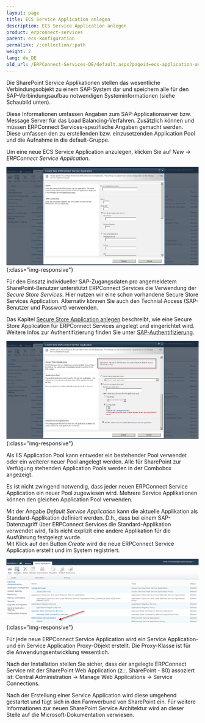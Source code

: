 ```yaml
---
layout: page
title: ECS Service Application anlegen
description: ECS Service Application anlegen
product: erpconnect-services
parent: ecs-konfiguration
permalink: /:collection/:path
weight: 2
lang: de_DE
old_url: /ERPConnect-Services-DE/default.aspx?pageid=ecs-application-anlegen
---
```


Die SharePoint Service Applikationen stellen das wesentliche Verbindungsobjekt zu einem SAP-System dar und speichern alle für den SAP-Verbindungsaufbau notwendigen Systeminformationen (siehe Schaubild unten). 

Diese Informationen umfassen Angaben zum SAP-Applicationserver bzw. Message Server für das Load Balancing-Verfahren. Zusätzlich können und müssen ERPConnect Services-spezifische Angaben gemacht werden. Diese umfassen den zu erstellenden bzw. einzusetzenden Application Pool und die Aufnahme in die default-Gruppe.

Um eine neue ECS Service Application anzulegen, klicken Sie auf *New -> ERPConnect Service Application*.

![ECS-Create-Application-01](/img/content/ECS-Create-Application-01.png){:class="img-responsive"}

Für den Einsatz individueller SAP-Zugangsdaten pro angemeldetem SharePoint-Benutzer unterstützt ERPConnect Services die Verwendung der *Secure Store Services*. Hier nutzen wir eine schon vorhandene Secure Store Services Application. Alternativ können Sie auch den Technial Access (SAP-Benutzer und Passwort) verwenden.

Das Kapitel [Secure Store Application anlegen](./ecs-secure-store-application-anlegen)  beschreibt, wie eine Secure Store Application für ERPConnect Services angelegt und eingerichtet wird.<br>
Weitere Infos zur Authentifizierung finden Sie unter [SAP-Authentifizierung](../ecs-sap-verbindung/ecs-sap-authentifizierung).

![ECS-Create-Application-02](/img/content/ECS-Create-Application-02.png){:class="img-responsive"}

Als IIS Application Pool kann entweder ein bestehender Pool verwendet oder ein weiterer neuer Pool angelegt werden. Alle für SharePoint zur Verfügung stehenden Application Pools werden in der Combobox angezeigt.

Es ist nicht zwingend notwendig, dass jeder neuen ERPConnect Service Application ein neuer Pool zugewiesen wird. Mehrere Service Applikationen können den gleichen Application Pool verwenden.

Mit der Angabe *Default Service Application* kann die aktuelle Applikation als Standard-Applikation definiert werden. D.h., dass bei einem SAP-Datenzugriff über ERPConnect Services die Standard-Applikation verwendet wird, falls nicht explizit eine andere Applikation für die Ausführung festgelegt wurde.<br>
Mit Klick auf den Button *Create* wird die neue ERPConnect Service Application erstellt und im System registriert.

![ECS-Create-Application-03](/img/content/ECS-Create-Application-03.png){:class="img-responsive"}

Für jede neue ERPConnect Service Application wird ein Service Application- und ein Service Application Proxy-Objekt erstellt. Die Proxy-Klasse ist für die Anwendungsentwicklung wesentlich.

Nach der Installation stellen Sie sicher, dass der angelegte ERPConnect Service mit der SharePoint Web Application (z.:. SharePoint - 80) assoziert ist: Central Administration -> Manage Web Applications -> Service Connections.

Nach der Erstellung einer Service Application wird diese umgehend gestartet und fügt sich in den Farmverbund von SharePoint ein. Für weitere Informationen zur neuen SharePoint Service Architektur wird an dieser Stelle auf die Microsoft-Dokumentation verwiesen.